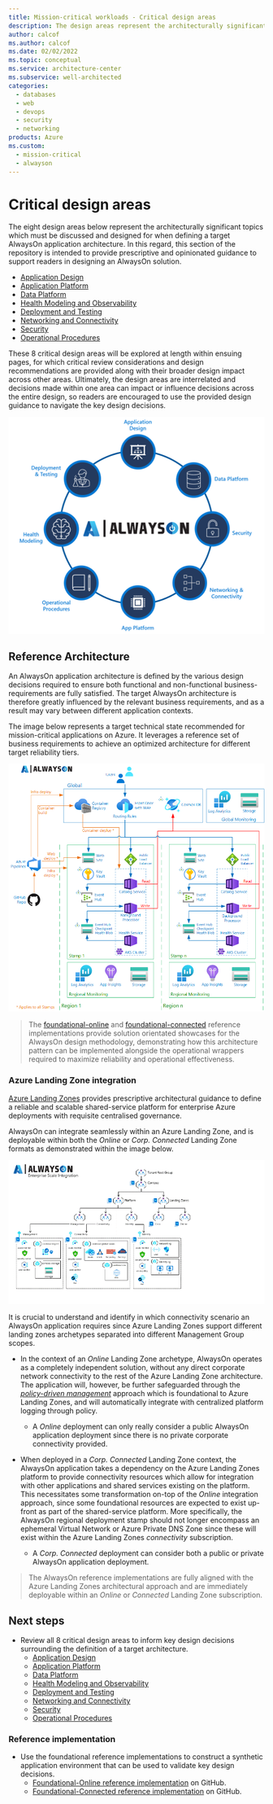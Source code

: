 ```yaml
---
title: Mission-critical workloads - Critical design areas
description: The design areas represent the architecturally significant topics which must be discussed and designed for when defining a target AlwaysOn application architecture
author: calcof
ms.author: calcof
ms.date: 02/02/2022
ms.topic: conceptual
ms.service: architecture-center
ms.subservice: well-architected
categories: 
  - databases
  - web
  - devops
  - security
  - networking
products: Azure
ms.custom:
  - mission-critical
  - alwayson
---
```


# Critical design areas

The eight design areas below represent the architecturally significant topics which must be discussed and designed for when defining a target AlwaysOn application architecture. In this regard, this section of the repository is intended to provide prescriptive and opinionated guidance to support readers in designing an AlwaysOn solution.

- [Application Design](./alwayson-application-design.md)
- [Application Platform](./alwayson-application-platform.md)
- [Data Platform](./alwayson-data-platform.md)
- [Health Modeling and Observability](./alwayson-health-modeling.md)
- [Deployment and Testing](./alwayson-deployment-testing.md)
- [Networking and Connectivity](./alwayson-networking-connectivity.md)
- [Security](./alwayson-security.md)
- [Operational Procedures](./alwayson-operational-procedures.md)

These 8 critical design areas will be explored at length within ensuing pages, for which critical review considerations and design recommendations are provided along with their broader design impact across other areas. Ultimately, the design areas are interrelated and decisions made within one area can impact or influence decisions across the entire design, so readers are encouraged to use the provided design guidance to navigate the key design decisions.

![AlwaysOn Design Areas](./images/alwayson-design-areas.png "AlwaysOn Critical Design Areas")

## Reference Architecture

An AlwaysOn application architecture is defined by the various design decisions required to ensure both functional and non-functional business-requirements are fully satisfied. The target AlwaysOn architecture is therefore greatly influenced by the relevant business requirements, and as a result may vary between different application contexts.

The image below represents a target technical state recommended for mission-critical applications on Azure. It leverages a reference set of business requirements to achieve an optimized architecture for different target reliability tiers.

![AlwaysOn Online Foundational Reference Architecture](./images/alwayson-architecture-foundational-online.png "AlwaysOn Online Foundational Reference Architecture")

> The [foundational-online](https://github.com/Azure/AlwaysOn-Foundational-Online) and [foundational-connected](https://github.com/Azure/AlwaysOn-Foundational-Connected) reference implementations provide solution orientated showcases for the AlwaysOn design methodology, demonstrating how this architecture pattern can be implemented alongside the operational wrappers required to maximize reliability and operational effectiveness.


### Azure Landing Zone integration

[Azure Landing Zones](/azure/cloud-adoption-framework/ready/landing-zone/) provides prescriptive architectural guidance to define a reliable and scalable shared-service platform for enterprise Azure deployments with requisite centralised governance. 

AlwaysOn can integrate seamlessly within an Azure Landing Zone, and is deployable within both the *Online* or *Corp. Connected* Landing Zone formats as demonstrated within the image below.

![AlwaysOn and Landing Zone Integration](./images/alwayson-landing-zones.gif "AlwaysOn Landing Zone Integration")

It is crucial to understand and identify in which connectivity scenario an AlwaysOn application requires since Azure Landing Zones support different landing zones archetypes separated into different Management Group scopes.

- In the context of an *Online* Landing Zone archetype, AlwaysOn operates as a completely independent solution, without any direct corporate network connectivity to the rest of the Azure Landing Zone architecture. The application will, however, be further safeguarded through the [*policy-driven management*](/azure/cloud-adoption-framework/ready/enterprise-scale/dine-guidance) approach which is foundational to Azure Landing Zones, and will automatically integrate with centralized platform logging through policy.

  - A *Online* deployment can only really consider a public AlwaysOn application deployment since there is no private corporate connectivity provided.

- When deployed in a *Corp. Connected* Landing Zone context, the AlwaysOn application takes a dependency on the Azure Landing Zones platform to provide connectivity resources which allow for integration with other applications and shared services existing on the platform. This necessitates some transformation on-top of the *Online* integration approach, since some foundational resources are expected to exist up-front as part of the shared-service platform. More specifically, the AlwaysOn regional deployment stamp should not longer encompass an ephemeral Virtual Network or Azure Private DNS Zone since these will exist within the Azure Landing Zones *connectivity* subscription. 
  - A *Corp. Connected* deployment can consider both a public or private AlwaysOn application deployment.

> The AlwaysOn reference implementations are fully aligned with the Azure Landing Zones architectural approach and are immediately deployable within an *Online* or *Connected* Landing Zone subscription.

## Next steps

- Review all 8 critical design areas to inform key design decisions surrounding the definition of a target architecture.
  - [Application Design](./alwayson-application-design.md)
  - [Application Platform](./alwayson-application-platform.md)
  - [Data Platform](./alwayson-data-platform.md)
  - [Health Modeling and Observability](./alwayson-health-modeling.md)
  - [Deployment and Testing](./alwayson-deployment-testing.md)
  - [Networking and Connectivity](./alwayson-networking-connectivity.md)
  - [Security](./alwayson-Security.md)
  - [Operational Procedures](./alwayson-operational-procedures.md)

### Reference implementation

- Use the foundational reference implementations to construct a synthetic application environment that can be used to validate key design decisions. 
  - [Foundational-Online reference implementation](https://github.com/azure/alwayson-foundational-online) on GitHub.
  - [Foundational-Connected reference implementation](https://github.com/azure/alwayson-foundational-connected) on GitHub.
